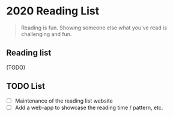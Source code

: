 # 2020 Reading List

> Reading is fun. Showing someone else what you've read is challenging and fun.

## Reading list

(TODO)

## TODO List
- [ ] Maintenance of the reading list website
- [ ] Add a web-app to showcase the reading time / pattern, etc.
